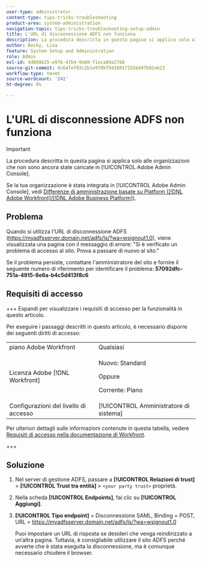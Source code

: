 ```yaml
---
user-type: administrator
content-type: tips-tricks-troubleshooting
product-area: system-administration
navigation-topic: tips-tricks-troubleshooting-setup-admin
title: L'URL di disconnessione ADFS non funziona
description: La procedura descritta in questa pagina si applica solo alle organizzazioni che non hanno ancora effettuato l’onboarding in Adobe Admin Console.
author: Becky, Lisa
feature: System Setup and Administration
role: Admin
exl-id: 4d868625-e976-47b4-9e80-f1eca84a2768
source-git-commit: dc64fef83c2b1e9f8bf9438017155bd47b83ab23
workflow-type: tm+mt
source-wordcount: '241'
ht-degree: 0%

---
```


# L&#39;URL di disconnessione ADFS non funziona

<!-- Audited: 1/2024 -->

>[!IMPORTANT]
>
>La procedura descritta in questa pagina si applica solo alle organizzazioni che non sono ancora state caricate in [!UICONTROL Adobe Admin Console].
>
>Se la tua organizzazione è stata integrata in [!UICONTROL Adobe Admin Console], vedi [Differenze di amministrazione basate su Platform ([!DNL Adobe Workfront]/[!DNL Adobe Business Platform])](../../administration-and-setup/get-started-wf-administration/actions-in-admin-console.md).

## Problema

Quando si utilizza l&#39;URL di disconnessione ADFS (https://myadfsserver.domain.net/adfs/ls/?wa=wsignout1.0), viene visualizzata una pagina con il messaggio di errore: &quot;Si è verificato un problema di accesso al sito. Prova a passare di nuovo al sito.&quot;

Se il problema persiste, contattare l&#39;amministratore del sito e fornire il seguente numero di riferimento per identificare il problema: **57092dfc-751a-4915-8e6a-b4c5d413f8c6**

## Requisiti di accesso

+++ Espandi per visualizzare i requisiti di accesso per la funzionalità in questo articolo.

Per eseguire i passaggi descritti in questo articolo, è necessario disporre dei seguenti diritti di accesso:

<table style="table-layout:auto"> 
 <col> 
 <col> 
 <tbody> 
  <tr> 
   <td role="rowheader">piano Adobe Workfront</td> 
   <td>Qualsiasi</td> 
  </tr> 
  <tr> 
   <td role="rowheader">Licenza Adobe [!DNL Workfront]</td> 
   <td> 
   <p>Nuovo: Standard</p>
   Oppure
   <p>Corrente: Piano</p></td> 
  </tr> 
  <tr> 
   <td role="rowheader">Configurazioni del livello di accesso</td> 
   <td>[!UICONTROL Amministratore di sistema]</td>  
  </tr> 
 </tbody> 
</table>

Per ulteriori dettagli sulle informazioni contenute in questa tabella, vedere [Requisiti di accesso nella documentazione di Workfront](/help/quicksilver/administration-and-setup/add-users/access-levels-and-object-permissions/access-level-requirements-in-documentation.md).

+++

## Soluzione

1. Nel server di gestione ADFS, passare a **[!UICONTROL Relazioni di trust]** > **[!UICONTROL Trust tra entità]** > `<your party trust>` proprietà.

1. Nella scheda **[!UICONTROL Endpoints]**, fai clic su **[!UICONTROL Aggiungi]**.

1. **[!UICONTROL Tipo endpoint]** = Disconnessione SAML, Binding = POST, URL = https://myadfsserver.domain.net/adfs/ls/?wa=wsignout1.0

   Puoi impostare un URL di risposta se desideri che venga reindirizzato a un’altra pagina. Tuttavia, è consigliabile utilizzare il sito ADFS perché avverte che è stata eseguita la disconnessione, ma è comunque necessario chiudere il browser.
